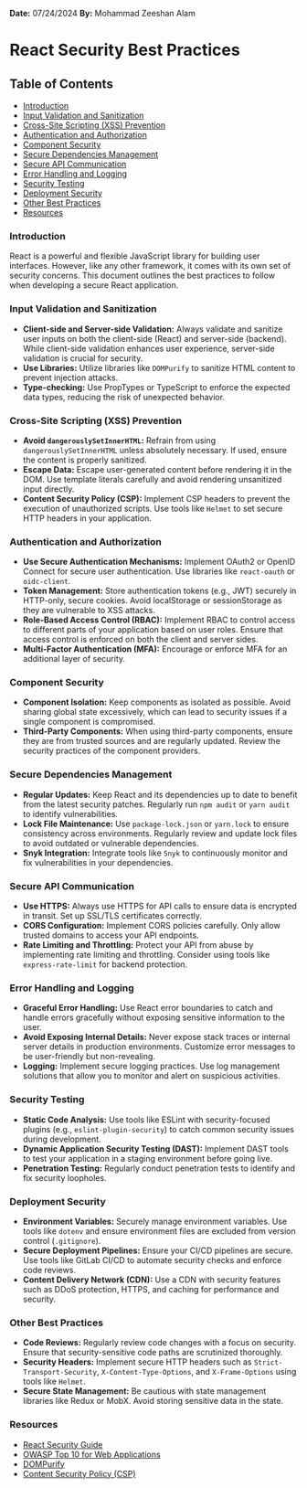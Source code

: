 **Date:** 07/24/2024
**By:** Mohammad Zeeshan Alam
# React Security Best Practices

## Table of Contents
- [Introduction](#introduction)
- [Input Validation and Sanitization](#input-validation-and-sanitization)
- [Cross-Site Scripting (XSS) Prevention](#cross-site-scripting-xss-prevention)
- [Authentication and Authorization](#authentication-and-authorization)
- [Component Security](#component-security)
- [Secure Dependencies Management](#secure-dependencies-management)
- [Secure API Communication](#secure-api-communication)
- [Error Handling and Logging](#error-handling-and-logging)
- [Security Testing](#security-testing)
- [Deployment Security](#deployment-security)
- [Other Best Practices](#other-best-practices)
- [Resources](#resources)

### Introduction
React is a powerful and flexible JavaScript library for building user interfaces. However, like any other framework, it comes with its own set of security concerns. This document outlines the best practices to follow when developing a secure React application.

### Input Validation and Sanitization
- **Client-side and Server-side Validation:** Always validate and sanitize user inputs on both the client-side (React) and server-side (backend). While client-side validation enhances user experience, server-side validation is crucial for security.
- **Use Libraries:** Utilize libraries like `DOMPurify` to sanitize HTML content to prevent injection attacks.
- **Type-checking:** Use PropTypes or TypeScript to enforce the expected data types, reducing the risk of unexpected behavior.

### Cross-Site Scripting (XSS) Prevention
- **Avoid `dangerouslySetInnerHTML`:** Refrain from using `dangerouslySetInnerHTML` unless absolutely necessary. If used, ensure the content is properly sanitized.
- **Escape Data:** Escape user-generated content before rendering it in the DOM. Use template literals carefully and avoid rendering unsanitized input directly.
- **Content Security Policy (CSP):** Implement CSP headers to prevent the execution of unauthorized scripts. Use tools like `Helmet` to set secure HTTP headers in your application.

### Authentication and Authorization
- **Use Secure Authentication Mechanisms:** Implement OAuth2 or OpenID Connect for secure user authentication. Use libraries like `react-oauth` or `oidc-client`.
- **Token Management:** Store authentication tokens (e.g., JWT) securely in HTTP-only, secure cookies. Avoid localStorage or sessionStorage as they are vulnerable to XSS attacks.
- **Role-Based Access Control (RBAC):** Implement RBAC to control access to different parts of your application based on user roles. Ensure that access control is enforced on both the client and server sides.
- **Multi-Factor Authentication (MFA):** Encourage or enforce MFA for an additional layer of security.

### Component Security
- **Component Isolation:** Keep components as isolated as possible. Avoid sharing global state excessively, which can lead to security issues if a single component is compromised.
- **Third-Party Components:** When using third-party components, ensure they are from trusted sources and are regularly updated. Review the security practices of the component providers.

### Secure Dependencies Management
- **Regular Updates:** Keep React and its dependencies up to date to benefit from the latest security patches. Regularly run `npm audit` or `yarn audit` to identify vulnerabilities.
- **Lock File Maintenance:** Use `package-lock.json` or `yarn.lock` to ensure consistency across environments. Regularly review and update lock files to avoid outdated or vulnerable dependencies.
- **Snyk Integration:** Integrate tools like `Snyk` to continuously monitor and fix vulnerabilities in your dependencies.

### Secure API Communication
- **Use HTTPS:** Always use HTTPS for API calls to ensure data is encrypted in transit. Set up SSL/TLS certificates correctly.
- **CORS Configuration:** Implement CORS policies carefully. Only allow trusted domains to access your API endpoints.
- **Rate Limiting and Throttling:** Protect your API from abuse by implementing rate limiting and throttling. Consider using tools like `express-rate-limit` for backend protection.

### Error Handling and Logging
- **Graceful Error Handling:** Use React error boundaries to catch and handle errors gracefully without exposing sensitive information to the user.
- **Avoid Exposing Internal Details:** Never expose stack traces or internal server details in production environments. Customize error messages to be user-friendly but non-revealing.
- **Logging:** Implement secure logging practices. Use log management solutions that allow you to monitor and alert on suspicious activities.

### Security Testing
- **Static Code Analysis:** Use tools like ESLint with security-focused plugins (e.g., `eslint-plugin-security`) to catch common security issues during development.
- **Dynamic Application Security Testing (DAST):** Implement DAST tools to test your application in a staging environment before going live.
- **Penetration Testing:** Regularly conduct penetration tests to identify and fix security loopholes.

### Deployment Security
- **Environment Variables:** Securely manage environment variables. Use tools like `dotenv` and ensure environment files are excluded from version control (`.gitignore`).
- **Secure Deployment Pipelines:** Ensure your CI/CD pipelines are secure. Use tools like GitLab CI/CD to automate security checks and enforce code reviews.
- **Content Delivery Network (CDN):** Use a CDN with security features such as DDoS protection, HTTPS, and caching for performance and security.

### Other Best Practices
- **Code Reviews:** Regularly review code changes with a focus on security. Ensure that security-sensitive code paths are scrutinized thoroughly.
- **Security Headers:** Implement secure HTTP headers such as `Strict-Transport-Security`, `X-Content-Type-Options`, and `X-Frame-Options` using tools like `Helmet`.
- **Secure State Management:** Be cautious with state management libraries like Redux or MobX. Avoid storing sensitive data in the state.

### Resources
- [React Security Guide](https://reactjs.org/docs/security.html)
- [OWASP Top 10 for Web Applications](https://owasp.org/www-project-top-ten/)
- [DOMPurify](https://github.com/cure53/DOMPurify)
- [Content Security Policy (CSP)](https://developer.mozilla.org/en-US/docs/Web/HTTP/CSP)
